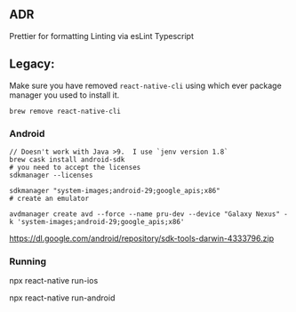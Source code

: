 ## ADR

Prettier for formatting
Linting via esLint
Typescript

## Legacy:

Make sure you have removed `react-native-cli` using which ever package manager you used to install it.

```
brew remove react-native-cli
```

### Android

```
// Doesn't work with Java >9.  I use `jenv version 1.8`
brew cask install android-sdk
# you need to accept the licenses
sdkmanager --licenses

sdkmanager "system-images;android-29;google_apis;x86"
# create an emulator

avdmanager create avd --force --name pru-dev --device "Galaxy Nexus" -k 'system-images;android-29;google_apis;x86'

```

https://dl.google.com/android/repository/sdk-tools-darwin-4333796.zip

### Running

npx react-native run-ios

npx react-native run-android
